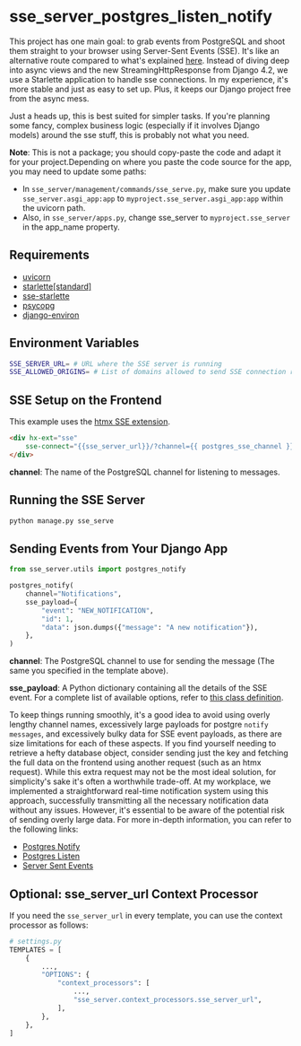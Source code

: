 # sse_server_postgres_listen_notify

This project has one main goal: to grab events from PostgreSQL and shoot them straight to your browser using Server-Sent Events (SSE). It's like an alternative route compared to what's explained [here](https://valberg.dk/django-sse-postgresql-listen-notify.html). Instead of diving deep into async views and the new StreamingHttpResponse from Django 4.2, we use a Starlette application to handle sse connections. In my experience, it's more stable and just as easy to set up. Plus, it keeps our Django project free from the async mess.

Just a heads up, this is best suited for simpler tasks. If you're planning some fancy, complex business logic (especially if it involves Django models) around the sse stuff, this is probably not what you need.

**Note**:
This is not a package; you should copy-paste the code and adapt it for your project.Depending on where you paste the code source for the app, you may need to update some paths:
- In `sse_server/management/commands/sse_serve.py`, make sure you update `sse_server.asgi_app:app` to `myproject.sse_server.asgi_app:app` within the uvicorn path.
- Also, in `sse_server/apps.py`, change sse_server to `myproject.sse_server` in the app_name property.


## Requirements

- [uvicorn](https://www.uvicorn.org/)
- [starlette[standard]](https://www.starlette.io/)
- [sse-starlette](https://github.com/sysid/sse-starlette)
- [psycopg](https://www.psycopg.org/psycopg3/)
- [django-environ](https://github.com/joke2k/django-environ)

## Environment Variables

```sh
SSE_SERVER_URL= # URL where the SSE server is running
SSE_ALLOWED_ORIGINS= # List of domains allowed to send SSE connection requests
```

## SSE Setup on the Frontend

This example uses the [htmx SSE extension](https://htmx.org/extensions/server-sent-events/).

```html
<div hx-ext="sse" 
    sse-connect="{{sse_server_url}}/?channel={{ postgres_sse_channel }}">
</div>
```

**channel**: The name of the PostgreSQL channel for listening to messages.

## Running the SSE Server

```sh
python manage.py sse_serve
```

## Sending Events from Your Django App

```python
from sse_server.utils import postgres_notify

postgres_notify(
    channel="Notifications",
    sse_payload={
        "event": "NEW_NOTIFICATION",
        "id": 1,
        "data": json.dumps({"message": "A new notification"}),
    },
)
```

**channel**: The PostgreSQL channel to use for sending the message (The same you specified in the template above).

**sse_payload**: A Python dictionary containing all the details of the SSE event. For a complete list of available options, refer to [this class definition](https://github.com/sysid/sse-starlette/blob/main/sse_starlette/sse.py#L50).

To keep things running smoothly, it's a good idea to avoid using overly lengthy channel names, excessively large payloads for postgre `notify messages`, and excessively bulky data for SSE event payloads, as there are size limitations for each of these aspects. If you find yourself needing to retrieve a hefty database object, consider sending just the key and fetching the full data on the frontend using another request (such as an htmx request). While this extra request may not be the most ideal solution, for simplicity's sake it's often a worthwhile trade-off.
At my workplace, we implemented a straightforward real-time notification system using this approach, successfully transmitting all the necessary notification data without any issues. However, it's essential to be aware of the potential risk of sending overly large data. For more in-depth information, you can refer to the following links:

- [Postgres Notify](https://www.postgresql.org/docs/15/sql-notify.html)
- [Postgres Listen](https://www.postgresql.org/docs/current/sql-listen.html)
- [Server Sent Events](https://developer.mozilla.org/en-US/docs/Web/API/Server-sent_events/Using_server-sent_events)


## Optional: sse_server_url Context Processor

If you need the `sse_server_url` in every template, you can use the context processor as follows:

```python
# settings.py
TEMPLATES = [
    {
        ...,
        "OPTIONS": {
            "context_processors": [
                ...,
                "sse_server.context_processors.sse_server_url",
            ],
        },
    },
]
```
